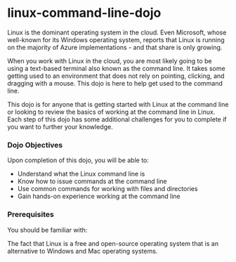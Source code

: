 # linux-command-line-dojo

Linux is the dominant operating system in the cloud. Even Microsoft, whose well-known for its Windows operating system, reports that Linux is running on the majority of Azure implementations - and that share is only growing. 

When you work with Linux in the cloud, you are most likely going to be using a text-based terminal also known as the command line. It takes some getting used to an environment that does not rely on pointing, clicking, and dragging with a mouse. This dojo is here to help get used to the command line.

This dojo is for anyone that is getting started with Linux at the command line or looking to review the basics of working at the command line in Linux. 
Each step of this dojo has some additional challenges for you to complete if you want to further your knowledge. 

 
### Dojo Objectives
Upon completion of this dojo, you will be able to:

* Understand what the Linux command line is
* Know how to issue commands at the command line
* Use common commands for working with files and directories
* Gain hands-on experience working at the command line

### Prerequisites
You should be familiar with:

The fact that Linux is a free and open-source operating system that is an alternative to Windows and Mac operating systems.
